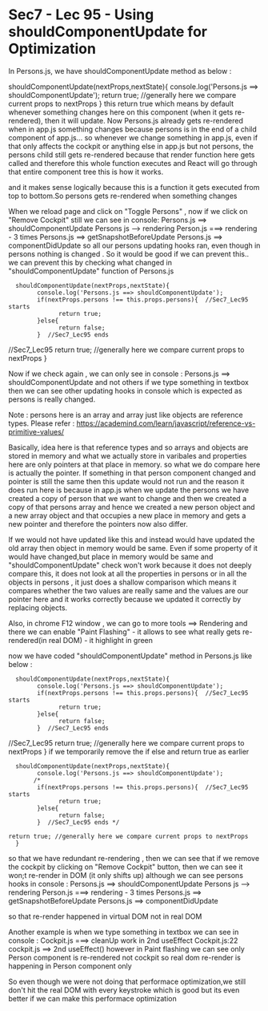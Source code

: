 Sec7 - Lec 95 - Using shouldComponentUpdate for Optimization 
=============================================================
In Persons.js, we have shouldComponentUpdate method as below :

  shouldComponentUpdate(nextProps,nextState){
            console.log('Persons.js ==> shouldComponentUpdate');
            return true; //generally here we compare current props to nextProps
      }
this return true which means by default whenever something changes here on this component (when it
gets re-rendered), then it will update.
Now Persons.js already gets re-rendered when in app.js something changes because persons is in the end
of a child component of app.js...
so whenever we change something in app.js, even if that only affects the cockpit or anything else 
in app.js but not persons, the persons child still gets re-rendered because that render function here
gets called and therefore this whole function executes and React will go through that entire component tree
this is how it works.

and it makes sense logically because this is a function it gets executed from top to bottom.So persons gets
re-rendered when something changes 

When we reload page and click on "Toggle Persons" , now if we click on "Remove Cockpit"
still we can see in console:
Persons.js ==> shouldComponentUpdate
Persons js --> rendering
Person.js ===> rendering  - 3 times
Persons.js ==> getSnapshotBeforeUpdate
Persons.js ==> componentDidUpdate
so all our persons updating hooks ran, even though in persons nothing is changed . So it would be good if we can prevent this..
we can prevent this by checking what changed in "shouldComponentUpdate" function of Persons.js

      shouldComponentUpdate(nextProps,nextState){
            console.log('Persons.js ==> shouldComponentUpdate');
            if(nextProps.persons !== this.props.persons){  //Sec7_Lec95 starts
                  return true;
            }else{
                  return false;
            }  //Sec7_Lec95 ends

//Sec7_Lec95    return true; //generally here we compare current props to nextProps
      }


Now if we check again , we can only  see in console :
Persons.js ==> shouldComponentUpdate and not others 
if we type something in textbox then we can see other updating hooks in console which is expected as
persons is really changed.

Note : persons here is an array and array just like objects are reference types.
Please refer : https://academind.com/learn/javascript/reference-vs-primitive-values/

Basically, idea here is that reference types and so arrays and objects are stored in memory and what we actually store in varibales and properties here are only pointers at that place in memory.
so what we do compare here is actually the pointer. If something in that person component changed and pointer is still the same then this update would not run and the reason it does run here is because in app.js when we update the persons we have created a copy of person that we want to change and then we created a copy of that persons array and hence we created a new person object and  a new array object
and that occupies a new place in memory and gets a new pointer and therefore the pointers 
now also differ.

If we would not have updated like this and instead would have updated the old array then object in memory
would be same. Even if some property of it would have changed,but place in memory would be same
and "shouldComponentUpdate" check won't work because it does not deeply compare this, it does not look
at all the properties in persons or in all the objects in persons , it just does a shallow comparison 
which means it compares whether the two values are really same and the values are our pointer here and it
works correctly because we updated it correctly by replacing objects.


Also, in chrome F12 window , we can go to more tools ==> Rendering and there we can enable
"Paint Flashing" - it allows to see what really gets re-rendered(in real DOM) - it highlight in green

now we have coded "shouldComponentUpdate" method in Persons.js like below :

      shouldComponentUpdate(nextProps,nextState){
            console.log('Persons.js ==> shouldComponentUpdate');
            if(nextProps.persons !== this.props.persons){  //Sec7_Lec95 starts
                  return true;
            }else{
                  return false;
            }  //Sec7_Lec95 ends

//Sec7_Lec95    return true; //generally here we compare current props to nextProps
      }
if we temporarily remove the if else and return true as earlier 

      shouldComponentUpdate(nextProps,nextState){
            console.log('Persons.js ==> shouldComponentUpdate');
           /*
            if(nextProps.persons !== this.props.persons){  //Sec7_Lec95 starts
                  return true;
            }else{
                  return false;
            }  //Sec7_Lec95 ends */

    return true; //generally here we compare current props to nextProps
      }

so that we have redundant re-rendering , then we can see that if we remove the cockpit by clicking on
"Remove Cockpit" button, then we can see it won;t re-render in DOM (it only shifts up)
although we can see persons hooks in console :
Persons.js ==> shouldComponentUpdate
Persons js --> rendering
Person.js ===> rendering  - 3 times
Persons.js ==> getSnapshotBeforeUpdate
Persons.js ==> componentDidUpdate

so that re-render happened in virtual DOM not in real DOM

Another example is when we type something in textbox we can see in console :
Cockpit.js ===> cleanUp work in 2nd useEffect 
Cockpit.js:22 cockpit.js ==> 2nd  useEffect() 
however in Paint flashing we can see only Person component is re-rendered not cockpit 
so real dom re-render is happening in Person component only

So even though we were not doing that performace optimization,we still don't hit the real DOM
with every keystroke which is good but its even better if we can make this performace optimization